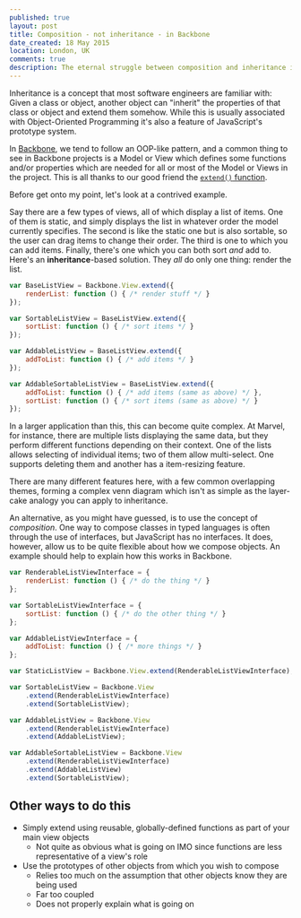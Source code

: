 ```yaml
---
published: true
layout: post
title: Composition - not inheritance - in Backbone
date_created: 18 May 2015
location: London, UK
comments: true
description: The eternal struggle between composition and inheritance is coming to your browser.
---
```


Inheritance is a concept that most software engineers are familiar with: Given a class or object, another object can "inherit" the properties of that class or object and extend them somehow. While this is usually associated with Object-Oriented Programming it's also a feature of JavaScript's prototype system.

In [Backbone](https://backbonejs.org), we tend to follow an OOP-like pattern, and a common thing to see in Backbone projects is a Model or View which defines some functions and/or properties which are needed for all or most of the Model or Views in the project. This is all thanks to our good friend the [`extend()` function](http://backbonejs.org/#View-extend).

Before get onto my point, let's look at a contrived example.

Say there are a few types of views, all of which display a list of items. One of them is static, and simply displays the list in whatever order the model currently specifies. The second is like the static one but is also sortable, so the user can drag items to change their order. The third is one to which you can add items. Finally, there's one which you can both sort *and* add to. Here's an **inheritance**-based solution. They *all* do only one thing: render the list.

```javascript
var BaseListView = Backbone.View.extend({
	renderList: function () { /* render stuff */ }
});

var SortableListView = BaseListView.extend({
	sortList: function () { /* sort items */ }
});

var AddableListView = BaseListView.extend({
	addToList: function () { /* add items */ }
});

var AddableSortableListView = BaseListView.extend({
	addToList: function () { /* add items (same as above) */ },
	sortList: function () { /* sort items (same as above) */ }
});
```

In a larger application than this, this can become quite complex. At Marvel, for instance, there are multiple lists displaying the same data, but they perform different functions depending on their context. One of the lists allows selecting of individual items; two of them allow multi-select. One supports deleting them and another has a item-resizing feature.

There are many different features here, with a few common overlapping themes, forming a complex venn diagram which isn't as simple as the layer-cake analogy you can apply to inheritance.

An alternative, as you might have guessed, is to use the concept of *composition*. One way to compose classes in typed languages is often through the use of interfaces, but JavaScript has no interfaces. It does, however, allow us to be quite flexible about how we compose objects. An example should help to explain how this works in Backbone.

```javascript
var RenderableListViewInterface = {
	renderList: function () { /* do the thing */ }
};

var SortableListViewInterface = {
	sortList: function () { /* do the other thing */ }
};

var AddableListViewInterface = {
	addToList: function () { /* more things */ }
};

var StaticListView = Backbone.View.extend(RenderableListViewInterface);

var SortableListView = Backbone.View
	.extend(RenderableListViewInterface)
	.extend(SortableListView);

var AddableListView = Backbone.View
	.extend(RenderableListViewInterface)
	.extend(AddableListView);

var AddableSortableListView = Backbone.View
	.extend(RenderableListViewInterface)
	.extend(AddableListView)
	.extend(SortableListView);
```

## Other ways to do this

<!-- EXPAND THIS -->

* Simply extend using reusable, globally-defined functions as part of your main view objects
	* Not quite as obvious what is going on IMO since functions are less representative of a view's role
* Use the prototypes of other objects from which you wish to compose
	* Relies too much on the assumption that other objects know they are being used
	* Far too coupled
	* Does not properly explain what is going on
